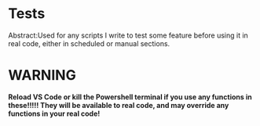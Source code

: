 Tests
===
Abstract:Used for any scripts I write to test some feature before using it in real code, either in scheduled or manual sections.

# WARNING
**Reload VS Code or kill the Powershell terminal if you use any functions in these!!!!! They will be available to real code, and may override any functions in your real code!**
```
```
